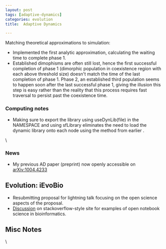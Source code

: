 ```yaml
---
layout: post
tags: [adaptive-dynamics]
categories: evolution
title:  Adaptive Dynamics

---
```







Matching theoretical approximations to simulation:

-   Implemented the first analytic approximation, calculating the
    waiting time to complete phase 1.
-   Established dimophisms are often still lost, hence the first
    successful completion of phase 1 (dimorphic population in
    coexistence region with each above threshold size) doesn't match the
    time of the last completion of phase 1. Phase 2, an established
    third population seems to happen soon after the last successful
    phase 1, giving the illusion this step is easy rather than the
    reality that this process requires fast traversal to persist past
    the coexistence time.

### Computing notes

-   Making sure to export the library using useDynLib(file) in the
    NAMESPACE and using sfLibrary eliminates the need to load the
    dynamic library onto each node using the method from earlier .

\

### News

-   My previous AD paper (preprint) now openly accessible on
    [arXiv:1004.4233](http://www.arxiv.org/abs/1004.4233 "arxiv:1004.4233")

Evolution: iEvoBio
------------------

-   Resubmitting proposal for lightning talk focusing on the open
    science aspects of the proposal.
-   [Discussion](http://biostar.stackexchange.com/questions/857/any-open-notebook-science-in-bioinformatics/874 "http://biostar.stackexchange.com/questions/857/any-open-notebook-science-in-bioinformatics/874")
    on stackoverflow-style site for examples of open notebook science in
    bioinformatics.

Misc Notes
----------

\

